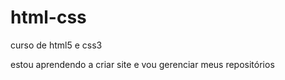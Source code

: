 # html-css
 curso de html5 e css3

 estou aprendendo a criar site e vou gerenciar meus repositórios
